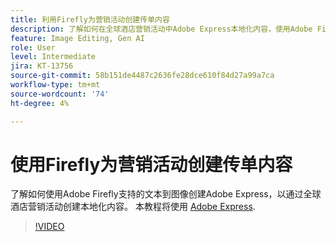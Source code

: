 ```yaml
---
title: 利用Firefly为营销活动创建传单内容
description: 了解如何在全球酒店营销活动中Adobe Express本地化内容，使用Adobe Firefly支持的文本到图像
feature: Image Editing, Gen AI
role: User
level: Intermediate
jira: KT-13756
source-git-commit: 58b151de4487c2636fe28dce610f84d27a99a7ca
workflow-type: tm+mt
source-wordcount: '74'
ht-degree: 4%

---
```


# 使用Firefly为营销活动创建传单内容

了解如何使用Adobe Firefly支持的文本到图像创建Adobe Express，以通过全球酒店营销活动创建本地化内容。 本教程将使用 [Adobe Express](https://www.adobe.com/express/).

>[!VIDEO](https://video.tv.adobe.com/v/3422426?quality=12&learn=on&hidetitle=true)
